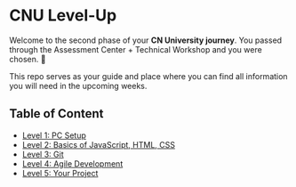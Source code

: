 # CNU Level-Up

Welcome to the second phase of your **CN University journey**. You passed through the Assessment Center + Technical Workshop and you were chosen. 🥇

This repo serves as your guide and place where you can find all information you will need in the upcoming weeks.

## Table of Content

- [Level 1: PC Setup](./Level%201)
- [Level 2: Basics of JavaScript, HTML, CSS](./Level%202)
- [Level 3: Git](./Level%203)
- [Level 4: Agile Development](./Level%204)
- [Level 5: Your Project](./Level%205)
